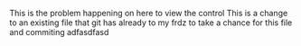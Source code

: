 This is the problem happening on here to view the control
This is a change to an existing file that git has already
to my frdz to take a chance for this file and commiting
adfasdfasd

